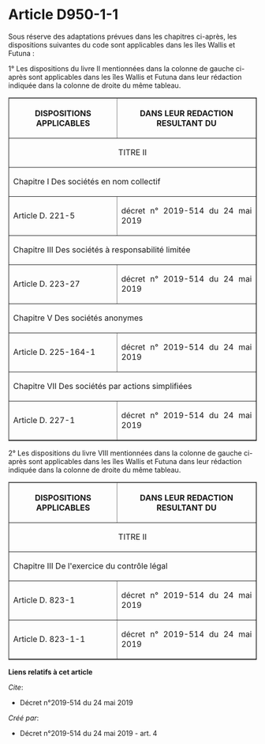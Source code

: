 # Article D950-1-1

Sous réserve des adaptations prévues dans les chapitres ci-après, les dispositions suivantes du code sont applicables dans
les îles Wallis et Futuna :

1° Les dispositions du livre II mentionnées dans la colonne de gauche ci-après sont applicables dans les îles Wallis et
Futuna dans leur rédaction indiquée dans la colonne de droite du même tableau.

<table border="1">
  <tbody>
    <tr>
      <th>

DISPOSITIONS APPLICABLES</th>
      <th>

DANS LEUR REDACTION RESULTANT DU</th>
    </tr>
    <tr>
      <td align="center" colspan="2">

TITRE II </td>
    </tr>
    <tr>
      <td colspan="2" align="left">

Chapitre I Des sociétés en nom collectif </td>
    </tr>
    <tr>
      <td align="justify">

Article D. 221-5 </td>
      <td align="justify">

décret n° 2019-514 du 24 mai 2019 </td>
    </tr>
    <tr>
      <td colspan="2" align="justify">

Chapitre III Des sociétés à responsabilité limitée </td>
    </tr>
    <tr>
      <td align="justify">

Article D. 223-27 </td>
      <td align="justify">

décret n° 2019-514 du 24 mai 2019 
</td>
    </tr>
    <tr>
      <td colspan="2" align="justify">

Chapitre V Des sociétés anonymes </td>
    </tr>
    <tr>
      <td align="justify">

Article D. 225-164-1 </td>
      <td align="justify">

décret n° 2019-514 du 24 mai 2019 </td>
    </tr>
    <tr>
      <td colspan="2" align="justify">

Chapitre VII Des sociétés par actions simplifiées </td>
    </tr>
    <tr>
      <td align="justify">

Article D. 227-1 </td>
      <td align="justify">

décret n° 2019-514 du 24 mai 2019 </td>
    </tr>
  </tbody>
</table>

2° Les dispositions du livre VIII mentionnées dans la colonne de gauche ci-après sont applicables dans les îles Wallis et
Futuna dans leur rédaction indiquée dans la colonne de droite du même tableau.

<table border="1">
  <tbody>
    <tr>
      <th>

DISPOSITIONS APPLICABLES</th>
      <th>

DANS LEUR REDACTION RESULTANT DU</th>
    </tr>
    <tr>
      <td colspan="2" align="center">

TITRE II </td>
    </tr>
    <tr>
      <td colspan="2" align="justify">

Chapitre III De l'exercice du contrôle légal</td>
    </tr>
    <tr>
      <td align="justify">

Article D. 823-1 </td>
      <td align="justify">

décret n° 2019-514 du 24 mai 2019 </td>
    </tr>
    <tr>
      <td align="justify">

Article D. 823-1-1 </td>
      <td align="justify">

décret n° 2019-514 du 24 mai 2019 

</td>
    </tr>
  </tbody>
</table>

**Liens relatifs à cet article**

_Cite_:

  - Décret n°2019-514 du 24 mai 2019

_Créé par_:

  - Décret n°2019-514 du 24 mai 2019 - art. 4
